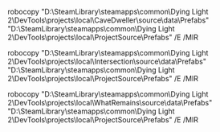 robocopy "D:\SteamLibrary\steamapps\common\Dying Light 2\DevTools\projects\local\CaveDweller\source\data\Prefabs" "D:\SteamLibrary\steamapps\common\Dying Light 2\DevTools\projects\local\ProjectSource\Prefabs" /E /MIR

robocopy "D:\SteamLibrary\steamapps\common\Dying Light 2\DevTools\projects\local\Intersection\source\data\Prefabs" "D:\SteamLibrary\steamapps\common\Dying Light 2\DevTools\projects\local\ProjectSource\Prefabs" /E /MIR

robocopy "D:\SteamLibrary\steamapps\common\Dying Light 2\DevTools\projects\local\WhatRemains\source\data\Prefabs" "D:\SteamLibrary\steamapps\common\Dying Light 2\DevTools\projects\local\ProjectSource\Prefabs" /E /MIR

